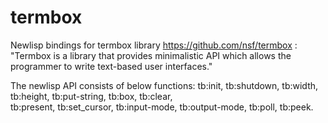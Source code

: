 # termbox
Newlisp bindings for termbox library https://github.com/nsf/termbox :
"Termbox is a library that provides minimalistic API which allows the programmer to write text-based user interfaces."

The newlisp API consists of below functions:
tb:init, tb:shutdown, tb:width, tb:height, tb:put-string, tb:box, tb:clear,  
tb:present, tb:set_cursor, tb:input-mode, tb:output-mode, tb:poll, tb:peek. 
